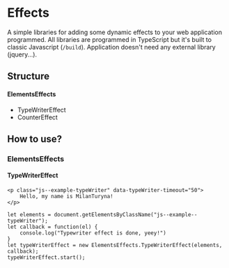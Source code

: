 # Effects
A simple libraries for adding some dynamic effects to your web application programmed. All libraries are programmed in 
TypeScript but it's built to classic Javascript (`/build`). Application doesn't need any external library (jquery...).

## Structure
#### ElementsEffects
- TypeWriterEffect
- CounterEffect

## How to use?
### ElementsEffects
#### TypeWriterEffect
```
<p class="js--example-typeWriter" data-typeWriter-timeout="50">
    Hello, my name is MilanTuryna!
</p>
```
```
let elements = document.getElementsByClassName("js--example--typeWriter");
let callback = function(el) {
    console.log("Typewriter effect is done, yeey!")
}
let typeWriterEffect = new ElementsEffects.TypeWriterEffect(elements, callback);
typeWriterEffect.start();
```